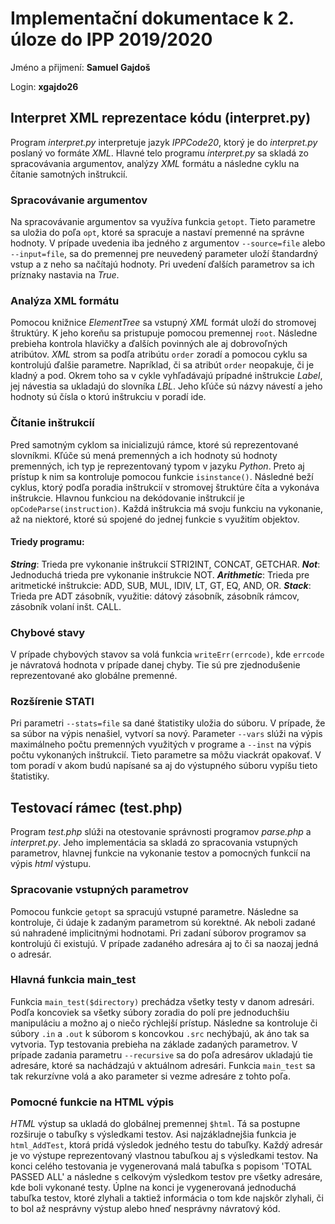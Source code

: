 ﻿


# Implementační dokumentace k 2. úloze do IPP 2019/2020

Jméno a přijmení: **Samuel Gajdoš**

Login: **xgajdo26**

 

## Interpret XML reprezentace kódu (interpret.py)

Program *interpret.py* interpretuje jazyk *IPPCode20*, ktorý je do *interpret.py* poslaný vo formáte *XML*.
Hlavné telo programu *interpret.py* sa skladá zo spracovávania argumentov, analýzy *XML* formátu a následne cyklu na čítanie samotných inštrukcií.

### Spracovávanie argumentov
Na spracovávanie argumentov sa využíva funkcia `getopt`. Tieto parametre sa uložia do poľa `opt`, ktoré sa spracuje a nastaví premenné na správne hodnoty. V prípade uvedenia iba jedného z argumentov `--source=file` alebo `--input=file`, sa do premennej pre neuvedený parameter uloží štandardný vstup a z neho sa načítajú hodnoty. Pri uvedení ďalších parametrov sa ich príznaky nastavia na *True*.
### Analýza XML formátu
Pomocou knižnice *ElementTree* sa vstupný *XML* formát uloží do stromovej štruktúry. K jeho koreňu sa pristupuje pomocou premennej `root`. Následne prebieha kontrola hlavičky a ďalších povinných ale aj dobrovoľných atribútov.
*XML* strom sa podľa atribútu `order` zoradí a pomocou cyklu sa kontrolujú ďalšie parametre. Napríklad, či sa atribút `order` neopakuje, či je kladný a pod. Okrem toho  sa v cykle vyhľadávajú prípadné inštrukcie *Label*, jej návestia sa ukladajú do slovníka *LBL*. Jeho kľúče sú názvy návestí a jeho hodnoty sú čísla o ktorú inštrukciu v poradí ide.
### Čítanie inštrukcií
Pred samotným cyklom sa inicializujú rámce, ktoré sú reprezentované slovníkmi.
Kľúče sú mená premenných a ich hodnoty sú hodnoty premenných, ich typ je reprezentovaný typom v jazyku *Python*. Preto aj prístup k nim sa kontroluje pomocou funkcie `isinstance()`.
Následné beží cyklus, ktorý podľa poradia inštrukcií v stromovej štruktúre číta a vykonáva inštrukcie. 
Hlavnou funkciou na dekódovanie inštrukcií je `opCodeParse(instruction)`.
Každá inštrukcia má svoju funkciu na vykonanie, až na niektoré, ktoré sú spojené do jednej funkcie s využitím objektov.
#### Triedy programu:
***String***: Trieda pre vykonanie inštrukcií STRI2INT, CONCAT, GETCHAR.
***Not***: Jednoduchá trieda pre vykonanie inštrukcie NOT.
***Arithmetic***: Trieda pre aritmetické inštrukcie: ADD, SUB, MUL, IDIV, LT, GT, EQ, AND, OR.
***Stack***: Trieda pre ADT zásobník, využitie: dátový zásobník, zásobník rámcov, zásobník volaní inšt. CALL.
### Chybové stavy
V prípade chybových stavov sa volá funkcia `writeErr(errcode)`, kde `errcode` je návratová hodnota v prípade danej chyby. Tie sú pre zjednodušenie reprezentované ako globálne premenné.
### Rozšírenie STATI
Pri parametri `--stats=file` sa dané štatistiky uložia do súboru. V prípade, že sa súbor na výpis nenašiel, vytvorí sa nový. Parameter `--vars` slúži na výpis maximálneho počtu premenných využitých v programe a `--inst` na výpis počtu vykonaných inštrukcií. Tieto parametre sa môžu viackrát opakovať. V tom poradí v akom budú napísané sa aj do výstupného súboru vypíšu tieto štatistiky.

## Testovací rámec (test.php)
Program *test.php* slúži na otestovanie správnosti programov *parse.php* a *interpret.py*.
Jeho implementácia sa skladá zo spracovania vstupných parametrov, hlavnej funkcie na vykonanie testov a pomocných funkcií na výpis *html* výstupu.
### Spracovanie vstupných parametrov
Pomocou funkcie `getopt` sa spracujú vstupné parametre. Následne sa kontroluje, či údaje k zadaným parametrom sú korektné. Ak neboli zadané sú nahradené implicitnými hodnotami. Pri zadaní súborov programov sa kontrolujú či existujú. V prípade zadaného adresára aj to či sa naozaj jedná o adresár.
### Hlavná funkcia main_test
Funkcia `main_test($directory)` prechádza všetky testy v danom adresári. Podľa koncoviek sa všetky súbory zoradia do polí pre jednoduchšiu manipuláciu a možno aj o niečo rýchlejší prístup. Následne sa kontroluje či súbory `.in` a `.out` k súborom s koncovkou `.src` nechýbajú, ak áno tak sa vytvoria. Typ testovania prebieha na základe zadaných parametrov. V prípade zadania parametru `--recursive` sa do poľa adresárov ukladajú tie adresáre, ktoré sa nachádzajú v aktuálnom adresári. Funkcia `main_test` sa tak rekurzívne volá a ako parameter si vezme adresáre z tohto poľa.
### Pomocné funkcie na HTML výpis
*HTML* výstup sa ukladá do globálnej premennej `$html`. Tá sa postupne rozširuje o tabuľky s výsledkami testov.
Asi najzákladnejšia funkcia je `html_AddTest`, ktorá pridá výsledok jedného testu do tabuľky. Každý adresár je vo výstupe reprezentovaný vlastnou tabuľkou aj s výsledkami testov. Na konci celého testovania je vygenerovaná malá tabuľka s popisom 'TOTAL PASSED ALL' a následne s celkovým výsledkom testov pre všetky adresáre, kde boli vykonané testy.
Úplne na konci je vygenerovaná jednoduchá tabuľka testov, ktoré zlyhali a taktiež informácia o tom kde najskôr zlyhali, či to bol až nesprávny výstup alebo hneď nesprávny návratový kód.
 
